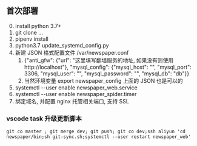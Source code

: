 
## 首次部署
0. install python 3.7+
1. git clone ...
2. pipenv install
3. python3.7 update_systemd_config.py
4. 新建 JSON 格式配置文件 /var/newspaper.conf
   1. {"anti_gfw": {"url": "这里填写翻墙服务的地址, 如果没有则使用 http://localhost"}, "mysql_config": {"mysql_host": "", "mysql_port": 3306, "mysql_user": "", "mysql_password": "", "mysql_db": "db"}}
   2. 当然环境变量 export newspaper_config 上面的 JSON 也是可以的
5. systemctl --user enable newspaper_web.service
6. systemctl --user enable newspaper_spider.timer
7. 绑定域名, 并配置 nginx 托管相关端口, 支持 SSL




### vscode task 升级更新脚本
```git co master ; git merge dev; git push; git co dev;ssh aliyun 'cd newspaper/bin;sh git-sync.sh;systemctl --user restart newspaper_web'```
